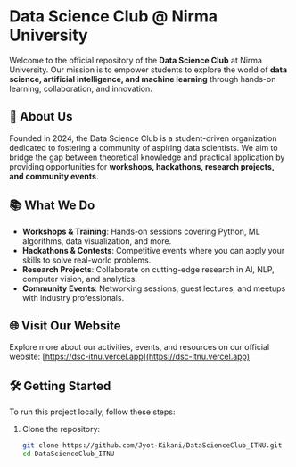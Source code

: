 # Data Science Club @ Nirma University

Welcome to the official repository of the **Data Science Club** at Nirma University. Our mission is to empower students to explore the world of **data science, artificial intelligence, and machine learning** through hands-on learning, collaboration, and innovation.

## 🚀 About Us

Founded in 2024, the Data Science Club is a student-driven organization dedicated to fostering a community of aspiring data scientists. We aim to bridge the gap between theoretical knowledge and practical application by providing opportunities for **workshops, hackathons, research projects, and community events**.

## 📚 What We Do

- **Workshops & Training**: Hands-on sessions covering Python, ML algorithms, data visualization, and more.  
- **Hackathons & Contests**: Competitive events where you can apply your skills to solve real-world problems.  
- **Research Projects**: Collaborate on cutting-edge research in AI, NLP, computer vision, and analytics.  
- **Community Events**: Networking sessions, guest lectures, and meetups with industry professionals.  

## 🌐 Visit Our Website

Explore more about our activities, events, and resources on our official website: [https://dsc-itnu.vercel.app](https://dsc-itnu.vercel.app)

## 🛠️ Getting Started

To run this project locally, follow these steps:

1. Clone the repository:

   ```bash
   git clone https://github.com/Jyot-Kikani/DataScienceClub_ITNU.git
   cd DataScienceClub_ITNU
